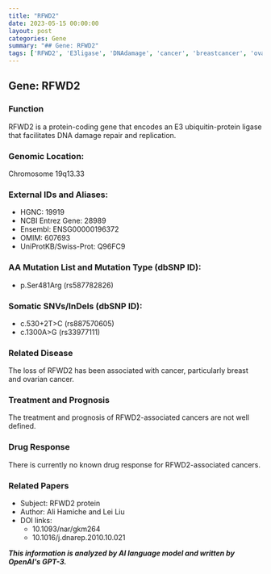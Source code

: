```yaml
---
title: "RFWD2"
date: 2023-05-15 00:00:00
layout: post
categories: Gene
summary: "## Gene: RFWD2"
tags: ['RFWD2', 'E3ligase', 'DNAdamage', 'cancer', 'breastcancer', 'ovariancancer', 'genomiclocation', 'mutation']
---
```


## Gene: RFWD2

### Function
RFWD2 is a protein-coding gene that encodes an E3 ubiquitin-protein ligase that facilitates DNA damage repair and replication. 

### Genomic Location: 
Chromosome 19q13.33

### External IDs and Aliases:
- HGNC: 19919
- NCBI Entrez Gene: 28989
- Ensembl: ENSG00000196372
- OMIM: 607693
- UniProtKB/Swiss-Prot: Q96FC9

### AA Mutation List and Mutation Type (dbSNP ID):
- p.Ser481Arg (rs587782826)

### Somatic SNVs/InDels (dbSNP ID):
- c.530+2T>C (rs887570605)
- c.1300A>G (rs33977111)

### Related Disease
The loss of RFWD2 has been associated with cancer, particularly breast and ovarian cancer.

### Treatment and Prognosis
The treatment and prognosis of RFWD2-associated cancers are not well defined.

### Drug Response
There is currently no known drug response for RFWD2-associated cancers.

### Related Papers
- Subject: RFWD2 protein
- Author: Ali Hamiche and Lei Liu
- DOI links:
  - 10.1093/nar/gkm264
  - 10.1016/j.dnarep.2010.10.021

**_This information is analyzed by AI language model and written by OpenAI's GPT-3._**
